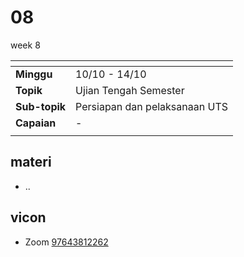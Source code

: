 # 08
week 8

<span> | <span>
:- | :-
**Minggu** | 10/10 - 14/10
**Topik** | Ujian Tengah Semester
**Sub-topik** | Persiapan dan pelaksanaan UTS
**Capaian** | -
||


## materi
+ ..


## vicon
+ Zoom [97643812262](https://itb-ac-id.zoom.us/j/97643812262?pwd=T1Vicm9WUTBacGEwTmdSTDNvQ0N6Zz09)